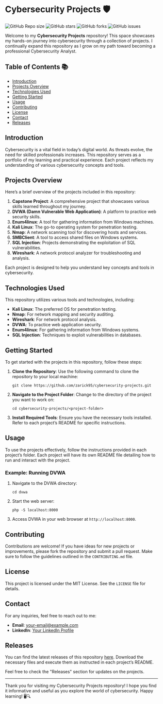 # Cybersecurity Projects 🛡️

![GitHub Repo size](https://img.shields.io/github/repo-size/zarick95/cybersecurity-projects)
![GitHub stars](https://img.shields.io/github/stars/zarick95/cybersecurity-projects)
![GitHub forks](https://img.shields.io/github/forks/zarick95/cybersecurity-projects)
![GitHub issues](https://img.shields.io/github/issues/zarick95/cybersecurity-projects)

Welcome to my **Cybersecurity Projects** repository! This space showcases my hands-on journey into cybersecurity through a collection of projects. I continually expand this repository as I grow on my path toward becoming a professional Cybersecurity Analyst.

## Table of Contents 📚

- [Introduction](#introduction)
- [Projects Overview](#projects-overview)
- [Technologies Used](#technologies-used)
- [Getting Started](#getting-started)
- [Usage](#usage)
- [Contributing](#contributing)
- [License](#license)
- [Contact](#contact)
- [Releases](#releases)

## Introduction

Cybersecurity is a vital field in today’s digital world. As threats evolve, the need for skilled professionals increases. This repository serves as a portfolio of my learning and practical experience. Each project reflects my understanding of various cybersecurity concepts and tools.

## Projects Overview

Here’s a brief overview of the projects included in this repository:

1. **Capstone Project**: A comprehensive project that showcases various skills learned throughout my journey.
2. **DVWA (Damn Vulnerable Web Application)**: A platform to practice web security skills.
3. **Enum4linux**: A tool for gathering information from Windows machines.
4. **Kali Linux**: The go-to operating system for penetration testing.
5. **Nmap**: A network scanning tool for discovering hosts and services.
6. **SMBClient**: A tool to access shared files on Windows systems.
7. **SQL Injection**: Projects demonstrating the exploitation of SQL vulnerabilities.
8. **Wireshark**: A network protocol analyzer for troubleshooting and analysis.

Each project is designed to help you understand key concepts and tools in cybersecurity.

## Technologies Used

This repository utilizes various tools and technologies, including:

- **Kali Linux**: The preferred OS for penetration testing.
- **Nmap**: For network mapping and security auditing.
- **Wireshark**: For network protocol analysis.
- **DVWA**: To practice web application security.
- **Enum4linux**: For gathering information from Windows systems.
- **SQL Injection**: Techniques to exploit vulnerabilities in databases.

## Getting Started

To get started with the projects in this repository, follow these steps:

1. **Clone the Repository**: Use the following command to clone the repository to your local machine:
   ```
   git clone https://github.com/zarick95/cybersecurity-projects.git
   ```

2. **Navigate to the Project Folder**: Change to the directory of the project you want to work on:
   ```
   cd cybersecurity-projects/<project-folder>
   ```

3. **Install Required Tools**: Ensure you have the necessary tools installed. Refer to each project’s README for specific instructions.

## Usage

To use the projects effectively, follow the instructions provided in each project’s folder. Each project will have its own README file detailing how to run and interact with the project.

### Example: Running DVWA

1. Navigate to the DVWA directory:
   ```
   cd dvwa
   ```

2. Start the web server:
   ```
   php -S localhost:8000
   ```

3. Access DVWA in your web browser at `http://localhost:8000`.

## Contributing

Contributions are welcome! If you have ideas for new projects or improvements, please fork the repository and submit a pull request. Make sure to follow the guidelines outlined in the `CONTRIBUTING.md` file.

## License

This project is licensed under the MIT License. See the `LICENSE` file for details.

## Contact

For any inquiries, feel free to reach out to me:

- **Email**: your-email@example.com
- **LinkedIn**: [Your LinkedIn Profile](https://www.linkedin.com/in/yourprofile)

## Releases

You can find the latest releases of this repository [here](https://github.com/zarick95/cybersecurity-projects/releases). Download the necessary files and execute them as instructed in each project’s README.

Feel free to check the "Releases" section for updates on the projects.

---

Thank you for visiting my Cybersecurity Projects repository! I hope you find it informative and useful as you explore the world of cybersecurity. Happy learning! 🖥️🔍